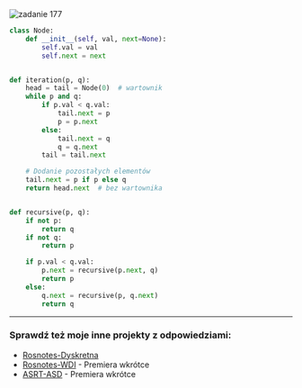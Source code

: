 <picture>
  <source srcset="../../srt/zbior_zadan/177.png" media="(prefers-color-scheme: light)">
  <source srcset="../../srt/zbior_zadan/black_177.png" media="(prefers-color-scheme: dark)">
  <img src="../../srt/zbior_zadan/black_177.png" alt="zadanie 177">
</picture>

```python
class Node:
    def __init__(self, val, next=None):
        self.val = val
        self.next = next


def iteration(p, q):
    head = tail = Node(0)  # wartownik
    while p and q:
        if p.val < q.val:
            tail.next = p
            p = p.next
        else:
            tail.next = q
            q = q.next
        tail = tail.next

    # Dodanie pozostałych elementów
    tail.next = p if p else q
    return head.next  # bez wartownika


def recursive(p, q):
    if not p:
        return q
    if not q:
        return p

    if p.val < q.val:
        p.next = recursive(p.next, q)
        return p
    else:
        q.next = recursive(p, q.next)
        return q
```

---
### Sprawdź też moje inne projekty z odpowiedziami:
- [Rosnotes-Dyskretna](https://github.com/kamilGie/Rosnotes-Dyskretna)
- [Rosnotes-WDI](https://github.com/kamilGie/Rosnotes-WDI) - Premiera wkrótce
- [ASRT-ASD](https://github.com/kamilGie/Rosnotes-Dyskretna) - Premiera wkrótce
